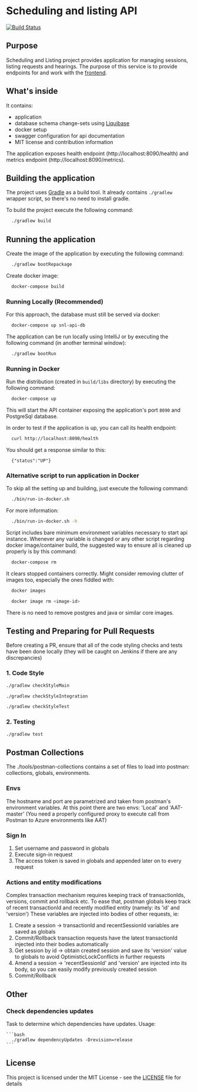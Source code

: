 # Scheduling and listing API
[![Build Status](https://travis-ci.org/hmcts/snl-api.svg?branch=master)](https://travis-ci.org/hmcts/snl-api)

## Purpose

Scheduling and Listing project provides application for managing sessions, listing requests and hearings.
The purpose of this service is to provide endpoints for and work with the [frontend](https://github.com/hmcts/snl-frontend). 

## What's inside

It contains:
 * application
 * database schema change-sets using [Liquibase](https://www.liquibase.org/)
 * docker setup
 * swagger configuration for api documentation
 * MIT license and contribution information

The application exposes health endpoint (http://localhost:8090/health) and metrics endpoint
(http://localhost:8090/metrics).

## Building the application

The project uses [Gradle](https://gradle.org) as a build tool. It already contains
`./gradlew` wrapper script, so there's no need to install gradle.

To build the project execute the following command:

```bash
  ./gradlew build
```

## Running the application

Create the image of the application by executing the following command:

```bash
  ./gradlew bootRepackage
```

Create docker image:

```bash
  docker-compose build
```

### Running Locally (Recommended)

For this approach, the database must still be served via docker:
```bash
  docker-compose up snl-api-db
```

The application can be run locally using IntelliJ or by executing the following command (in another terminal window):
```bash
  ./gradlew bootRun
```

### Running in Docker

Run the distribution (created in `build/libs` directory)
by executing the following command:

```bash
  docker-compose up
```

This will start the API container exposing the application's port `8090` and PostgreSql database.


In order to test if the application is up, you can call its health endpoint:

```bash
  curl http://localhost:8090/health
```

You should get a response similar to this:

```
  {"status":"UP"}
```

### Alternative script to run application in Docker

To skip all the setting up and building, just execute the following command:

```bash
  ./bin/run-in-docker.sh
```

For more information:

```bash
  ./bin/run-in-docker.sh -h
```

Script includes bare minimum environment variables necessary to start api instance. Whenever any variable is changed or any other script regarding docker image/container build, the suggested way to ensure all is cleaned up properly is by this command:

```bash
  docker-compose rm
```

It clears stopped containers correctly. Might consider removing clutter of images too, especially the ones fiddled with:

```bash
  docker images

  docker image rm <image-id>
```

There is no need to remove postgres and java or similar core images.

## Testing and Preparing for Pull Requests

Before creating a PR, ensure that all of the code styling checks and tests have been done locally (they will be caught on Jenkins if there are any discrepancies)

### 1. Code Style

```bash
./gradlew checkStyleMain

./gradlew checkStyleIntegration

./gradlew checkStyleTest
```

### 2. Testing

```bash
./gradlew test
```

 
## Postman Collections

The ./tools/postman-collections contains a set of files to load into postman: collections, globals, environments.

### Envs

The hostname and port are parametrized and taken from postman's environment variables. At this point there are two envs: 'Local' and 'AAT-master'
(You need a properly configured proxy to execute call from Postman to Azure environments like AAT)

### Sign In

1. Set username and password in globals
2. Execute sign-in request
3. The access token is saved in globals and appended later on to every request

### Actions and entity modifications

Complex transaction mechanism requires keeping track of transactionIds, versions, commit and rollback etc.
To ease that, postman globals keep track of recent transactionId and recently modified entity (namely: its 'id' and 'version')
These variables are injected into bodies of other requests, ie:
1. Create a session -> transactionId and recentSessionId variables are saved as globals
2. Commit/Rollback transaction requests have the latest transactionId injected into their bodies automatically
3. Get session by id -> obtain created session and save its 'version' value to globals to avoid OptimisticLockConflicts in further requests
3. Amend a session -> 'recentSessionId' and 'version' are injected into its body, so you can easily modify previously created session
4. Commit/Rollback

## Other
### Check dependencies updates

Task to determine which dependencies have updates. Usage:

    ```bash
      ./gradlew dependencyUpdates -Drevision=release
    ```

## License

This project is licensed under the MIT License - see the [LICENSE](LICENSE) file for details

